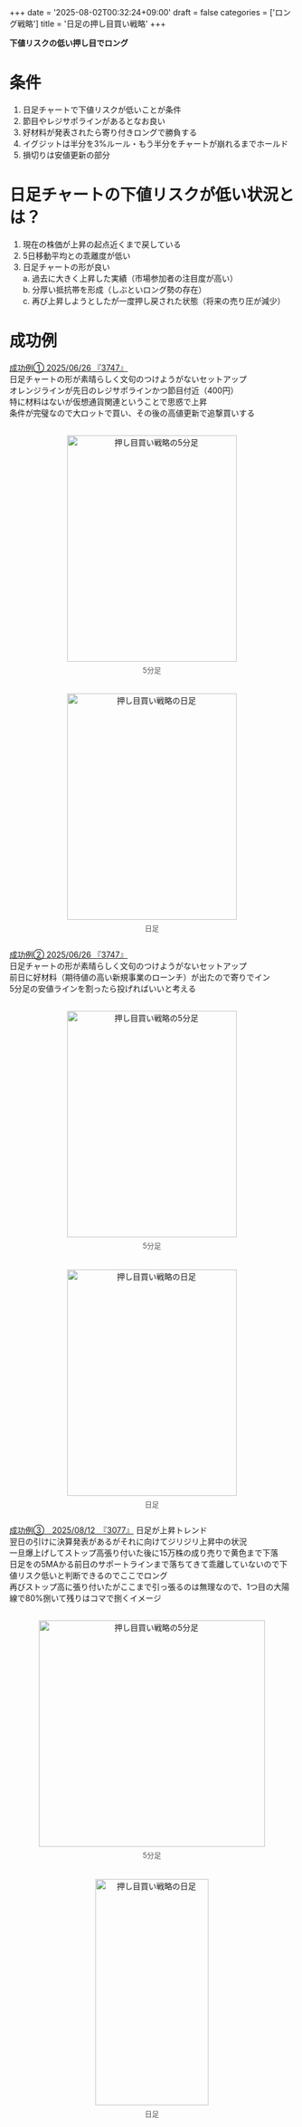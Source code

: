 +++
date = '2025-08-02T00:32:24+09:00'
draft = false
categories = ['ロング戦略']
title = '日足の押し目買い戦略'
+++

<b>下値リスクの低い押し目でロング</b>  
<!--more-->

# 条件
1. 日足チャートで下値リスクが低いことが条件
2. 節目やレジサポラインがあるとなお良い
3. 好材料が発表されたら寄り付きロングで勝負する
4. イグジットは半分を3%ルール・もう半分をチャートが崩れるまでホールド
5. 損切りは安値更新の部分

# 日足チャートの下値リスクが低い状況とは？
1. 現在の株価が上昇の起点近くまで戻している
2. 5日移動平均との乖離度が低い
3. 日足チャートの形が良い  
   a. 過去に大きく上昇した実績（市場参加者の注目度が高い）  
   b. 分厚い抵抗帯を形成（しぶといロング勢の存在）  
   c. 再び上昇しようとしたが一度押し戻された状態（将来の売り圧が減少）
# 成功例
<u>成功例① 2025/06/26 『3747』</u>  
日足チャートの形が素晴らしく文句のつけようがないセットアップ  
オレンジラインが先日のレジサポラインかつ節目付近（400円）  
特に材料はないが仮想通貨関連ということで思惑で上昇  
条件が完璧なので大ロットで買い、その後の高値更新で追撃買いする  
<div style="display: flex; gap: 20px; justify-content: center; flex-wrap: wrap; margin-top: 30px;">
<div style="text-align: center;">
<img src="/images/buying on dips/3747/5minutes.png" alt="押し目買い戦略の5分足" width="300" height="400">
<p style="margin-top: 5px; font-size: 0.9em; color: #555;">5分足</p>
</div>
<div style="text-align: center;">
<img src="/images/buying on dips/3747/day.png" alt="押し目買い戦略の日足" width="300" height="400">
<p style="margin-top: 5px; font-size: 0.9em; color: #555;">日足</p>
</div>
</div>

<u>成功例② 2025/06/26 『3747』</u>  
日足チャートの形が素晴らしく文句のつけようがないセットアップ  
前日に好材料（期待値の高い新規事業のローンチ）が出たので寄りでイン  
5分足の安値ラインを割ったら投げればいいと考える
<div style="display: flex; gap: 20px; justify-content: center; flex-wrap: wrap; margin-top: 30px;">
<div style="text-align: center;">
<img src="/images/buying on dips/7694/5minutes.png" alt="押し目買い戦略の5分足" width="300" height="400">
<p style="margin-top: 5px; font-size: 0.9em; color: #555;">5分足</p>
</div>
<div style="text-align: center;">
<img src="/images/buying on dips/7694/day.png" alt="押し目買い戦略の日足" width="300" height="400">
<p style="margin-top: 5px; font-size: 0.9em; color: #555;">日足</p>
</div>
</div>

<u>成功例③　2025/08/12　『3077』</u>
日足が上昇トレンド  
翌日の引けに決算発表があるがそれに向けてジリジリ上昇中の状況  
一旦爆上げしてストップ高張り付いた後に15万株の成り売りで黄色まで下落  
日足をの5MAかる前日のサポートラインまで落ちてきて乖離していないので下値リスク低いと判断できるのでここでロング  
再びストップ高に張り付いたがここまで引っ張るのは無理なので、1つ目の大陽線で80%捌いて残りはコマで捌くイメージ  
<div style="display: flex; gap: 20px; justify-content: center; flex-wrap: wrap; margin-top: 30px;">
<div style="text-align: center;">
<img src="/images/buying on dips/3077/0812-5minutes.png" alt="押し目買い戦略の5分足" width="400" height="400">
<p style="margin-top: 5px; font-size: 0.9em; color: #555;">5分足</p>
</div>
<div style="text-align: center;">
<img src="/images/buying on dips/3077/0812-day.png" alt="押し目買い戦略の日足" width="200" height="400">
<p style="margin-top: 5px; font-size: 0.9em; color: #555;">日足</p>
</div>
</div>
